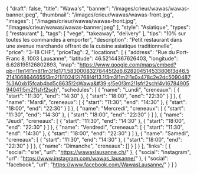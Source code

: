 {
    "draft": false,
    "title": "Wawa's",
    "banner": "/images/crieur/wawas/wawas-banner.jpeg",
    "thumbnail": "/images/crieur/wawas/wawas-front.jpg",
    "images": [
        "/images/crieur/wawas/wawas-front.jpg",
        "/images/crieur/wawas/wawas-banner.jpeg"
    ],
    "style": "Asiatique",
    "types": [
        "restaurant"
    ],
    "tags": [
        "vege",
        "takeaway",
        "delivery"
    ],
    "tips": "10% sur toutes les commandes à emporter",
    "description": "Petit restaurant dans une avenue marchande offrant de la cuisine asiatique traditionnelle",
    "price": "3-18 CHF",
    "priceTag": 2,
    "locations": [
        {
            "address": "Rue du Port-Franc 8, 1003 Lausanne",
            "latitude": 46.52144367626403, 
            "longitude": 6.628195126802893,
            "map": "https://www.google.com/maps/embed?pb=!1m14!1m8!1m3!1d171.58300083278445!2d6.628204514533806!3d46.52141068646655!3m2!1i1024!2i768!4f13.1!3m3!1m2!1s0x478c2e2dc5090487%3A0xb15fcab4bd5c8635!2sWawa&#39;s!5e0!3m2!1sfr!2sch!4v1678490594041!5m2!1sfr!2sch",
            "schedules": [
                {
                    "name": "Lundi",
                    "creneaux": [
                        {
                            "start": "11:30",
                            "end": "14:30"
                        },
                        {
                            "start": "18:00",
                            "end": "22:30"
                        }
                    ]
                },
                {
                    "name": "Mardi",
                    "creneaux": [
                        {
                            "start": "11:30",
                            "end": "14:30"
                        },
                        {
                            "start": "18:00",
                            "end": "22:30"
                        }
                    ]
                },
                {
                    "name": "Mercredi",
                    "creneaux": [
                        {
                            "start": "11:30",
                            "end": "14:30"
                        },
                        {
                            "start": "18:00",
                            "end": "22:30"
                        }
                    ]
                },
                {
                    "name": "Jeudi",
                    "creneaux": [
                        {
                            "start": "11:30",
                            "end": "14:30"
                        },
                        {
                            "start": "18:00",
                            "end": "22:30"
                        }
                    ]
                },
                {
                    "name": "Vendredi",
                    "creneaux": [
                        {
                            "start": "11:30",
                            "end": "14:30"
                        },
                        {
                            "start": "18:00",
                            "end": "22:30"
                        }
                    ]
                },
                {
                    "name": "Samedi",
                    "creneaux": [
                        {
                            "start": "11:30",
                            "end": "14:30"
                        },
                        {
                            "start": "18:00",
                            "end": "22:30"
                        }
                    ]
                },
                {
                    "name": "Dimanche",
                    "creneaux": []
                }
            ]
        }
    ],
    "links": [
        {
            "social": "site",
            "url": "https://wawaslausanne.ch/"
        },
        {
            "social": "instagram",
            "url": "https://www.instagram.com/wawas_lausanne/"
        },
        {
            "social": "facebook",
            "url": "https://www.facebook.com/WawasLausanne/"
        }
    ]
}